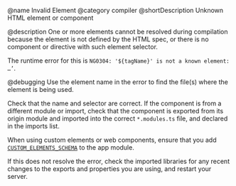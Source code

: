 @name Invalid Element
@category compiler
@shortDescription Unknown HTML element or component

@description
One or more elements cannot be resolved during compilation because the element is not defined by the HTML spec, or there is no component or directive with such element selector.

The runtime error for this is `NG0304: '${tagName}' is not a known element: …’`.

@debugging
Use the element name in the error to find the file(s) where the element is being used. 

Check that the name and selector are correct. If the component is from a different module or import, check that the component is exported from its origin module and imported into the correct `*.modules.ts` file, and declared in the imports list. 

When using custom elements or web components, ensure that you add [`CUSTOM_ELEMENTS_SCHEMA`](https://angular.io/api/core/CUSTOM_ELEMENTS_SCHEMA) to the app module.

If this does not resolve the error, check the imported libraries for any recent changes to the exports and properties you are using, and restart your server.
